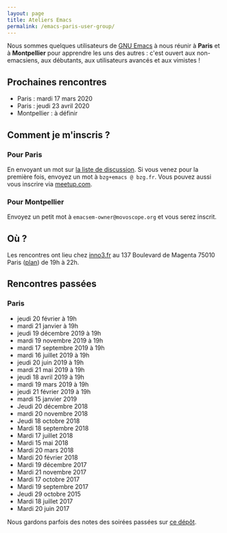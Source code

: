 ```yaml
---
layout: page
title: Ateliers Emacs
permalink: /emacs-paris-user-group/
---
```


Nous sommes quelques utilisateurs de [GNU
Emacs](https://www.gnu.org/software/emacs/) à nous réunir à **Paris**
et à **Montpellier** pour apprendre les uns des autres : c'est ouvert
aux non-emacsiens, aux débutants, aux utilisateurs avancés et aux
vimistes !

## Prochaines rencontres

- Paris : mardi 17 mars 2020
- Paris : jeudi 23 avril 2020
- Montpellier : à définir

## Comment je m'inscris ?

### Pour Paris

En envoyant un mot sur [la liste de
discussion](https://framalistes.org/sympa/info/ateliers-emacs).  Si
vous venez pour la première fois, envoyez un mot à `bzg+emacs @
bzg.fr`.  Vous pouvez aussi vous inscrire via
[meetup.com](https://www.meetup.com/fr-FR/Paris-Emacs-Meetup/).

### Pour Montpellier

Envoyez un petit mot à `emacsem-owner@movoscope.org` et vous serez
inscrit.

## Où ?

Les rencontres ont lieu chez [inno3.fr](http://inno3.fr) au 137
Boulevard de Magenta 75010 Paris
([plan](http://www.openstreetmap.org/#map=16/48.8818/2.3514)) de 19h à
22h.

## Rencontres passées

### Paris

- jeudi 20 février à 19h
- mardi 21 janvier à 19h
- jeudi 19 décembre 2019 à 19h
- mardi 19 novembre 2019 à 19h
- mardi 17 septembre 2019 à 19h
- mardi 16 juillet 2019 à 19h
- jeudi 20 juin 2019 à 19h
- mardi 21 mai 2019 à 19h
- jeudi 18 avril 2019 à 19h
- mardi 19 mars 2019 à 19h
- jeudi 21 février 2019 à 19h
- mardi 15 janvier 2019
- Jeudi 20 décembre 2018
- mardi 20 novembre 2018 
- Jeudi 18 octobre 2018
- Mardi 18 septembre 2018
- Mardi 17 juillet 2018
- Mardi 15 mai 2018
- Mardi 20 mars 2018
- Mardi 20 février 2018
- Mardi 19 décembre 2017
- Mardi 21 novembre 2017
- Mardi 17 octobre 2017
- Mardi 19 septembre 2017
- Jeudi 29 octobre 2015
- Mardi 18 juillet 2017
- Mardi 20 juin 2017

Nous gardons parfois des notes des soirées passées sur [ce
dépôt](https://gitlab.com/bzg2/emacsparis/blob/master/README.org).

<!-- https://gitlab.com/bzg2/emacsparis -->
